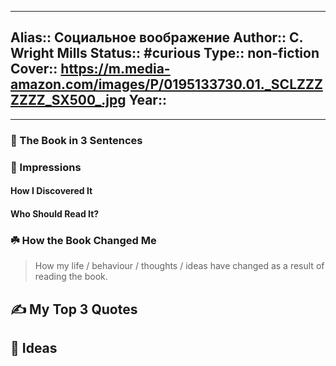 
---
Alias:: Социальное воображение
Author:: C. Wright Mills
Status:: #curious 
Type:: non-fiction
Cover:: https://m.media-amazon.com/images/P/0195133730.01._SCLZZZZZZZ_SX500_.jpg
Year::
---

---

### 🚀 The Book in 3 Sentences

### 🎨 Impressions

#### How I Discovered It

#### Who Should Read It?

### ☘️ How the Book Changed Me

> How my life / behaviour / thoughts / ideas have changed as a result of reading the book.

## ✍️ My Top 3 Quotes

## 📒 Ideas
